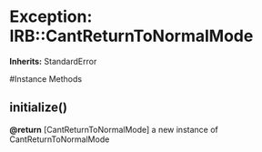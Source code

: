 # Exception: IRB::CantReturnToNormalMode
**Inherits:** StandardError
    




#Instance Methods
## initialize() [](#method-i-initialize)

**@return** [CantReturnToNormalMode] a new instance of CantReturnToNormalMode

